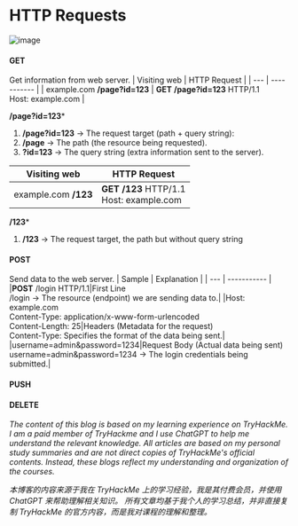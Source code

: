 # HTTP Requests
![image](https://github.com/user-attachments/assets/5b5ec176-e58e-4dd9-b37d-59fbf203763d)

#### GET
Get information from web server.
| Visiting web | HTTP Request |
| --- | ----------- |
| example.com **/page?id=123** | **GET** **/page?id=123** HTTP/1.1 <br>Host: example.com |

**/page?id=123***
1. **/page?id=123** → The request target (path + query string):
2. **/page** → The path (the resource being requested).
3. **?id=123** → The query string (extra information sent to the server).

| Visiting web | HTTP Request |
| --- | ----------- |
| example.com **/123** | **GET** **/123** HTTP/1.1 <br>Host: example.com |

**/123***
1. **/123** → The request target, the path but without query string

#### POST
Send data to the web server.
| Sample | Explanation |
| --- | ----------- |
|**POST** /login HTTP/1.1|First Line <br> /login → The resource (endpoint) we are sending data to.|
|Host: example.com <br> Content-Type: application/x-www-form-urlencoded <br>Content-Length: 25|Headers (Metadata for the request)<br>Content-Type: Specifies the format of the data being sent.|           
|username=admin&password=1234|Request Body (Actual data being sent) <br>username=admin&password=1234 → The login credentials being submitted.|

#### PUSH

#### DELETE

*The content of this blog is based on my learning experience on TryHackMe. 
I am a paid member of TryHackme and I use ChatGPT to help me understand the relevant knowledge. 
All articles are based on my personal study summaries and are not direct copies of TryHackMe's official contents.
Instead, these blogs reflect my understanding and organization of the courses.*

*本博客的内容来源于我在 TryHackMe 上的学习经验，我是其付费会员，并使用 ChatGPT 来帮助理解相关知识。
所有文章均基于我个人的学习总结，并非直接复制 TryHackMe 的官方内容，而是我对课程的理解和整理。*
